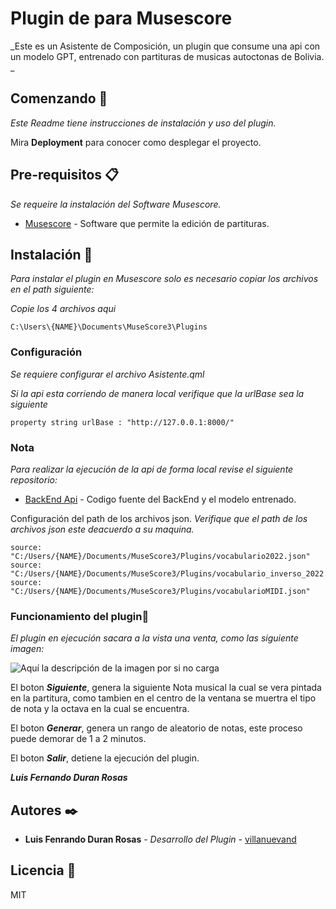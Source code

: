 # Plugin de para Musescore
_Este es un Asistente de Composición, un plugin que consume una api con un modelo GPT, entrenado con partituras de musicas autoctonas de Bolivia. _

## Comenzando 🚀

_Este Readme tiene instrucciones de instalación y uso del plugin._

Mira **Deployment** para conocer como desplegar el proyecto.


## Pre-requisitos 📋

_Se requeire la instalación del Software Musescore._

* [Musescore](https://musescore.org/es) - Software que permite la edición de partituras.


## Instalación 🔧

_Para instalar el plugin en Musescore solo es necesario copiar los archivos en el path siguiente:_

_Copie los 4 archivos aqui_

```
C:\Users\{NAME}\Documents\MuseScore3\Plugins
```
### Configuración
_Se requiere configurar el archivo Asistente.qml_

_Si la api esta corriendo de manera local verifique que la urlBase sea la siguiente_
```
property string urlBase : "http://127.0.0.1:8000/"
```
### Nota
_Para realizar la ejecución de la api de forma local revise el siguiente repositorio:_
* [BackEnd Api](https://github.com/Fernando123Duran/backEnd-AsistenteComposicion) - Codigo fuente del BackEnd y el modelo entrenado.

Configuración del path de los archivos json.
_Verifique que el path de los archivos json este deacuerdo a su maquina._
```
source: "C:/Users/{NAME}/Documents/MuseScore3/Plugins/vocabulario2022.json"
source: "C:/Users/{NAME}/Documents/MuseScore3/Plugins/vocabulario_inverso_2022.json"
source: "C:/Users/{NAME}/Documents/MuseScore3/Plugins/vocabularioMIDI.json"
```


### Funcionamiento del plugin🔩

_El plugin en ejecución sacara a la vista una venta, como las siguiente imagen:_

![Aquí la descripción de la imagen por si no carga](https://github.com/Fernando123Duran/backEnd-AsistenteComposicion/tree/main/plugin_musescore/img/ventana.png)

El boton ***Siguiente***, genera la siguiente Nota musical la cual se vera pintada en la partitura, como tambien en el centro de la ventana se muertra el tipo de nota y la octava en la cual se encuentra.

El boton ***Generar***, genera un rango de aleatorio de notas, este proceso puede demorar de 1 a 2 minutos.

El boton ***Salir***, detiene la ejecución del plugin.



***Luis Fernando Duran Rosas***

## Autores ✒️



* **Luis Fenrando Duran Rosas** - *Desarrollo del Plugin* - [villanuevand](https://github.com/Fernando123Duran)


## Licencia 📄

MIT




